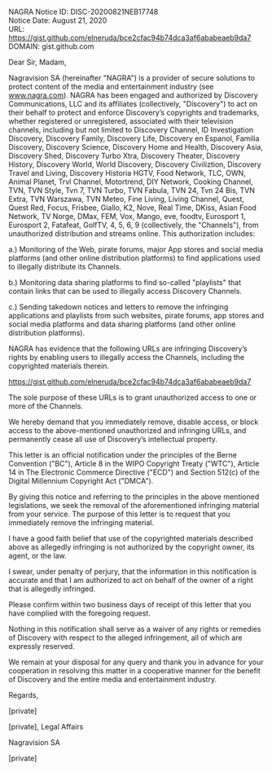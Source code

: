 NAGRA Notice ID: DISC-20200821NEB17748   
Notice Date: August 21, 2020   
URL: https://gist.github.com/elneruda/bce2cfac94b74dca3af6ababeaeb9da7   
DOMAIN: gist.github.com   
   
Dear Sir, Madam,   
   
Nagravision SA (hereinafter "NAGRA") is a provider of secure solutions to protect content of the media and entertainment industry (see www.nagra.com). NAGRA has been engaged and authorized by Discovery Communications, LLC and its affiliates (collectively, "Discovery") to act on their behalf to protect and enforce Discovery’s copyrights and trademarks, whether registered or unregistered, associated with their television channels, including but not limited to Discovery Channel, ID Investigation Discovery, Discovery Family, Discovery Life, Discovery en Espanol, Familia Discovery, Discovery Science, Discovery Home and Health, Discovery Asia, Discovery Shed, Discovery Turbo Xtra, Discovery Theater, Discovery History, Discovery World, World Discovery, Discovery Civiliztion, Discovery Travel and Living, Discovery Historia HGTV, Food Network, TLC, OWN, Animal Planet, Trvl Channel, Motortrend, DIY Network, Cooking Channel, TVN, TVN Style, Tvn 7, TVN Turbo, TVN Fabula, TVN 24, Tvn 24 Bis, TVN Extra, TVN Warszawa, TVN Meteo, Fine Living, Living Channel, Quest, Quest Red, Focus, Frisbee, Giallo, K2, Nove, Real Time, DKiss, Asian Food Network, TV Norge, DMax, FEM, Vox, Mango, eve, foodtv, Eurosport 1, Eurosport 2, Fatafeat, GolfTV, 4, 5, 6, 9 (collectively, the "Channels"), from unauthorized distribution and streams online. This authorization includes:   
   
a.) Monitoring of the Web, pirate forums, major App stores and social media platforms (and other online distribution platforms) to find applications used to illegally distribute its Channels.   
   
b.) Monitoring data sharing platforms to find so-called "playlists" that contain links that can be used to illegally access Discovery Channels.   
   
c.) Sending takedown notices and letters to remove the infringing applications and playlists from such websites, pirate forums, app stores and social media platforms and data sharing platforms (and other online distribution platforms).   
   
NAGRA has evidence that the following URLs are infringing Discovery’s rights by enabling users to illegally access the Channels, including the copyrighted materials therein.   
   
https://gist.github.com/elneruda/bce2cfac94b74dca3af6ababeaeb9da7   
   
The sole purpose of these URLs is to grant unauthorized access to one or more of the Channels.   
   
We hereby demand that you immediately remove, disable access, or block access to the above-mentioned unauthorized and infringing URLs, and permanently cease all use of Discovery’s intellectual property.   
   
This letter is an official notification under the principles of the Berne Convention ("BC"), Article 8 in the WIPO Copyright Treaty ("WTC"), Article 14 in The Electronic Commerce Directive ("ECD") and Section 512(c) of the Digital Millennium Copyright Act ("DMCA").   
   
By giving this notice and referring to the principles in the above mentioned legislations, we seek the removal of the aforementioned infringing material from your service. The purpose of this letter is to request that you immediately remove the infringing material.   
   
I have a good faith belief that use of the copyrighted materials described above as allegedly infringing is not authorized by the copyright owner, its agent, or the law.   
   
I swear, under penalty of perjury, that the information in this notification is accurate and that I am authorized to act on behalf of the owner of a right that is allegedly infringed.   
   
Please confirm within two business days of receipt of this letter that you have complied with the foregoing request.   
   
Nothing in this notification shall serve as a waiver of any rights or remedies of Discovery with respect to the alleged infringement, all of which are expressly reserved.   
   
We remain at your disposal for any query and thank you in advance for your cooperation in resolving this matter in a cooperative manner for the benefit of Discovery and the entire media and entertainment industry.   
   
Regards,   
   
[private]  
   
[private], Legal Affairs   
   
Nagravision SA   
   
[private]
